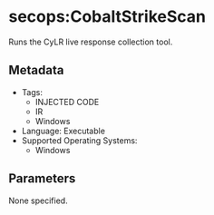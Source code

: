 <!-- region Generated -->
# secops:CobaltStrikeScan

Runs the CyLR live response collection tool.

## Metadata

- Tags:
  - INJECTED CODE
  - IR
  - Windows
- Language: Executable
- Supported Operating Systems:
  - Windows

## Parameters

None specified.
<!-- endregion -->
